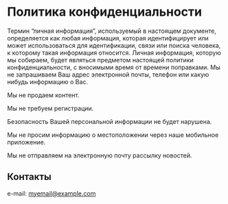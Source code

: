 # Политика конфиденциальности

Термин “личная информация”, используемый в настоящем документе, определяется как любая информация, которая идентифицирует или может использоваться для идентификации, связи или поиска человека, к которому такая информация относится. Личная информация, которую мы собираем, будет являться предметом настоящей политики конфиденциальности, с вносимыми время от времени поправками.
Мы не запрашиваем Ваш адрес электронной почты, телефон или какую нибудь информацию о Вас.

Мы не продаем контент.  


Мы не требуем регистрации.  

Безопасность Вашей персональной информации не будет нарушена.  

Мы не просим информацию о местоположении через наше мобильное приложение.  

Мы не отправляем на электронную почту рассылку новостей.  


## Контакты

e-mail: [myemail@example.com](myemail@example.com)
